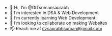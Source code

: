 - 👋 Hi, I’m @GITsumansaurabh
- 👀 I’m interested in DSA & Web Development
- 🌱 I’m currently learning Web Development
- 💞️ I’m looking to collaborate on making Websites
- 📫 Reach me at itzsaurabhsuman@gmail.com

<!---
GITsumansaurabh/GITsumansaurabh is a ✨ special ✨ repository because its `README.md` (this file) appears on your GitHub profile.
You can click the Preview link to take a look at your changes.
--->
